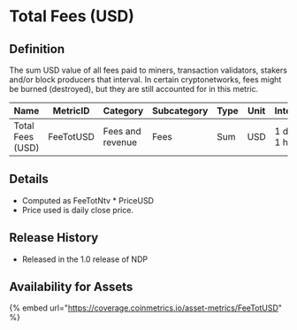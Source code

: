 # Total Fees (USD)

## Definition

The sum USD value of all fees paid to miners, transaction validators, stakers and/or block producers that interval. In certain cryptonetworks, fees might be burned (destroyed), but they are still accounted for in this metric.

| Name             | MetricID  | Category         | Subcategory | Type | Unit | Interval      |
| ---------------- | --------- | ---------------- | ----------- | ---- | ---- | ------------- |
| Total Fees (USD) | FeeTotUSD | Fees and revenue | Fees        | Sum  | USD  | 1 day, 1 hour |

## Details

* Computed as FeeTotNtv \* PriceUSD
* Price used is daily close price.

## Release History

* Released in the 1.0 release of NDP

## Availability for Assets

{% embed url="https://coverage.coinmetrics.io/asset-metrics/FeeTotUSD" %}

